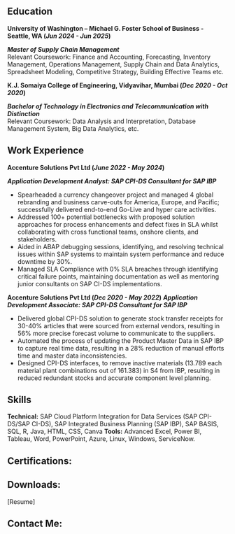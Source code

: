 ## Education
**University of Washington – Michael G. Foster School of Business - Seattle, WA                                                     (_Jun 2024 - Jun 2025_)**

***Master of Supply Chain Management***				       	                                                                  
Relevant Coursework: Finance and Accounting, Forecasting, Inventory Management, Operations Management, Supply Chain and Data Analytics, Spreadsheet Modeling, Competitive Strategy, Building Effective Teams etc.

**K.J. Somaiya College of Engineering, Vidyavihar, Mumbai                                                                           (_Dec 2020 - Oct 2020_)**

***Bachelor of Technology in Electronics and Telecommunication with Distinction***                               
Relevant Coursework: Data Analysis and Interpretation, Database Management System, Big Data Analytics, etc.

    
## Work Experience
**Accenture Solutions Pvt Ltd                                                                                                      (_June 2022 - May 2024_)**

***Application Development Analyst: SAP CPI-DS Consultant for SAP IBP***
- Spearheaded a currency changeover project and managed 4 global rebranding and business carve-outs for America, Europe, and Pacific; successfully delivered end-to-end Go-Live and hyper care activities.
- Addressed 100+ potential bottlenecks with proposed solution approaches for process enhancements and defect fixes in SLA whilst collaborating with cross functional teams, onshore clients, and stakeholders.
- Aided in ABAP debugging sessions, identifying, and resolving technical issues within SAP systems to maintain system performance and reduce downtime by 30%.
- Managed SLA Compliance with 0% SLA breaches through identifying critical failure points, maintaining documentation as well as mentoring junior consultants on SAP CI-DS implementations.

**Accenture Solutions Pvt Ltd                                                                                                       (_Dec 2020 - May 2022_)**
***Application Development Associate: SAP CPI-DS Consultant for SAP IBP***
- Delivered global CPI-DS solution to generate stock transfer receipts for 30-40% articles that were sourced from external vendors, resulting in 56% more precise forecast volume to communicate to the suppliers.
- Automated the process of updating the Product Master Data in SAP IBP to capture real time data, resulting in a 28% reduction of manual efforts time and master data inconsistencies.
- Designed CPI-DS interfaces, to remove inactive materials (13.789 each material plant combinations out of 161.383) in S4 from IBP, resulting in reduced redundant stocks and accurate component level planning.


## Skills  
**Technical:** SAP Cloud Platform Integration for Data Services (SAP CPI-DS/SAP CI-DS), SAP Integrated Business Planning (SAP IBP), SAP BASIS, SQL, R, Java, HTML, CSS, Canva
**Tools:** Advanced Excel, Power BI, Tableau, Word, PowerPoint, Azure, Linux, Windows, ServiceNow.

## Certifications:

## Downloads:
 [Resume] 
## Contact Me:


